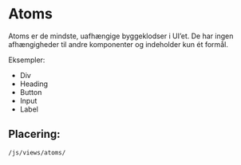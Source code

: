 # Atoms
Atoms er de mindste, uafhængige byggeklodser i UI’et.
De har ingen afhængigheder til andre komponenter og indeholder kun ét formål.

Eksempler:
* Div
* Heading
* Button
* Input
* Label

## Placering:
```
/js/views/atoms/
```